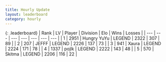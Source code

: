 ```yaml
---
title: Hourly Update
layout: leaderboard
category: hourly
---
```


{: .leaderboard}
| Rank | LV | Player | Division | Elo | Wins | Losses |
| --- | --- | --- | --- | --- | --- | --- |
| <span data-change="0">1</span> | 2951 | <span title="ID: 164871">Hungry YuYu</span> | LEGEND | <span data-change="0">2322</span> | <span data-change="0">307</span> | <span data-change="0">89</span> |
| <span data-change="0">2</span> | 207 | <span title="ID: 488585">JEFFF</span> | LEGEND | <span data-change="0">2226</span> | <span data-change="0">137</span> | <span data-change="0">73</span> |
| <span data-change="0">3</span> | 941 | <span title="ID: 200908">Xaura</span> | LEGEND | <span data-change="0">2224</span> | <span data-change="0">171</span> | <span data-change="0">78</span> |
| <span data-change="0">4</span> | 1337 | <span title="ID: 4783">pojlk</span> | LEGEND | <span data-change="0">2222</span> | <span data-change="0">143</span> | <span data-change="0">48</span> |
| <span data-change="0">5</span> | 570 | <span title="ID: 402846">Skitma</span> | LEGEND | <span data-change="0">2206</span> | <span data-change="0">116</span> | <span data-change="0">22</span> |